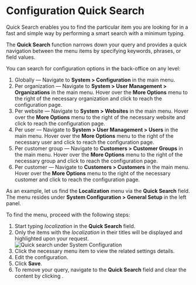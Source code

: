 <a id="user-guide-system-configuration-quick-search"></a>

# Configuration Quick Search

Quick Search enables you to find the particular item you are looking for in a fast and simple way by performing a smart search with a minimum typing.

The **Quick Search** function narrows down your query and provides a quick navigation between the menu items by specifying keywords, phrases, or field values.

You can search for configuration options in the back-office on any level:

1. Globally — Navigate to **System > Configuration** in the main menu.
2. Per organization — Navigate to **System > User Management > Organizations** in the main menu. Hover over the <i class="fa fa-ellipsis-h fa-lg" aria-hidden="true"></i> **More Options** menu to the right of the necessary organization and click <i class="fas fa-cog" aria-hidden="true"></i> to reach the configuration page.
3. Per website — Navigate to **System > Websites** in the main menu. Hover over the <i class="fa fa-ellipsis-h fa-lg" aria-hidden="true"></i> **More Options** menu to the right of the necessary website and click <i class="fas fa-cog" aria-hidden="true"></i> to reach the configuration page.
4. Per user — Navigate to **System > User Management > Users** in the main menu. Hover over the <i class="fa fa-ellipsis-h fa-lg" aria-hidden="true"></i> **More Options** menu to the right of the necessary user and click <i class="fas fa-cog" aria-hidden="true"></i> to reach the configuration page.
5. Per customer group — Navigate to **Customers > Customer Groups** in the main menu. Hover over the **More Options** menu to the right of the necessary group and click <i class="fas fa-cog" aria-hidden="true"></i> to reach the configuration page.
6. Per customer — Navigate to **Customers > Customers** in the main menu. Hover over the **More Options** menu to the right of the necessary customer and click <i class="fas fa-cog" aria-hidden="true"></i> to reach the configuration page.

As an example, let us find the **Localization** menu via the **Quick Search** field. The menu resides under **System Configuration > General Setup** in the left panel.

To find the menu, proceed with the following steps:

1. Start typing *localization* in the **Quick Search** field.
2. Only the items with the *localization* in their titles will be displayed and highlighted upon your request.
   ![Quick search under System Configuration](user/img/system/configuration/quick_search_1.png)
3. Click the necessary menu item to view the related settings details.
4. Edit the configuration.
5. Click **Save**.
6. To remove your query, navigate to the **Quick Search** field and clear the content by clicking <i class="fas fa-times" aria-hidden="true"></i>.

<!-- fa-bars = fa-navicon -->
<!-- Ic Tiles is used as Set As Default in saved views, and as tiles in display layout options -->
<!-- IcPencil refers to Rename in Commerce and Inline Editing in CRM -->
<!-- Check mark in the square. -->
<!-- SortDesc is also used as drop-down arrow -->
